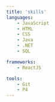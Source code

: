 ```yaml
---
title: 'skills'
languages: 
    - JavaScript
    - HTML
    - CSS
    - Java
    - .NET
    - SQL

frameworks:
    - ReactJS

tools: 
    - Git
    - P4
---
```

